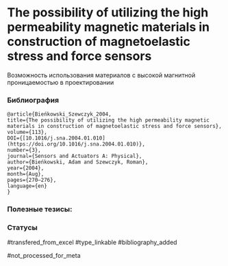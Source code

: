 # The possibility of utilizing the high permeability magnetic materials in construction of magnetoelastic stress and force sensors

Возможность использования материалов с высокой магнитной проницаемостью в проектировании 

### Библиография
```
@article{Bieńkowski_Szewczyk_2004,
title={The possibility of utilizing the high permeability magnetic materials in construction of magnetoelastic stress and force sensors},
volume={113},
DOI={[10.1016/j.sna.2004.01.010](https://doi.org/10.1016/j.sna.2004.01.010)},
number={3},
journal={Sensors and Actuators A: Physical},
author={Bieńkowski, Adam and Szewczyk, Roman},
year={2004},
month={Aug},
pages={270–276},
language={en}
}
```

### Полезные тезисы:

### Статусы
#transfered_from_excel 
#type_linkable 
#bibliography_added

#not_processed_for_meta
